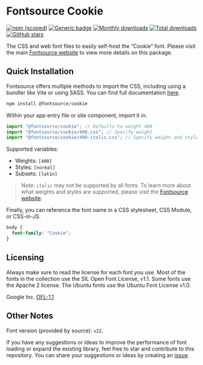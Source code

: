 # Fontsource Cookie

[![npm (scoped)](https://img.shields.io/npm/v/@fontsource/cookie?color=brightgreen)](https://www.npmjs.com/package/@fontsource/cookie) [![Generic badge](https://img.shields.io/badge/fontsource-passing-brightgreen)](https://github.com/fontsource/fontsource) [![Monthly downloads](https://badgen.net/npm/dm/@fontsource/cookie)](https://github.com/fontsource/fontsource) [![Total downloads](https://badgen.net/npm/dt/@fontsource/cookie)](https://github.com/fontsource/fontsource) [![GitHub stars](https://img.shields.io/github/stars/fontsource/fontsource.svg?style=social&label=Star)](https://github.com/fontsource/fontsource/stargazers)

The CSS and web font files to easily self-host the “Cookie” font. Please visit the main [Fontsource website](https://fontsource.org/fonts/cookie) to view more details on this package.

## Quick Installation

Fontsource offers multiple methods to import the CSS, including using a bundler like Vite or using SASS. You can find full documentation [here](https://fontsource.org/docs/getting-started/introduction).

```javascript
npm install @fontsource/cookie
```

Within your app entry file or site component, import it in.

```javascript
import "@fontsource/cookie"; // Defaults to weight 400
import "@fontsource/cookie/400.css"; // Specify weight
import "@fontsource/cookie/400-italic.css"; // Specify weight and style
```

Supported variables:
- Weights: `[400]`
- Styles: `[normal]`
- Subsets: `[latin]`

> Note: `italic` may not be supported by all fonts. To learn more about what weights and styles are supported, please visit the [Fontsource website](https://fontsource.org/fonts/cookie).

Finally, you can reference the font name in a CSS stylesheet, CSS Module, or CSS-in-JS.

```css
body {
  font-family: "Cookie";
}
```

## Licensing
Always make sure to read the license for each font you use. Most of the fonts in the collection use the SIL Open Font License, v1.1. Some fonts use the Apache 2 license. The Ubuntu fonts use the Ubuntu Font License v1.0.

Google Inc.
[OFL-1.1](http://scripts.sil.org/OFL)

## Other Notes
Font version (provided by source): `v22`.

If you have any suggestions or ideas to improve the performance of font loading or expand the existing library, feel free to star and contribute to this repository. You can share your suggestions or ideas by creating an [issue](https://github.com/fontsource/fontsource/issues).